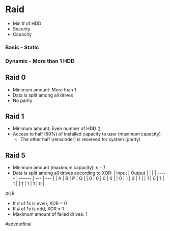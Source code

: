 # Raid
- Min # of HDD
- Security
- Capacity

### Basic - Static
### Dynamic - More than 1 HDD

## Raid 0
- Minimum amount: More than 1
- Data is split among all drives
- No parity


## Raid 1
- Minimum amount: Even number of HDD ()
- Access to half (50%) of installed capacity to user (maximum capacity)
	- The other half (remainder) is reserved for system (parity)

## Raid 5
- Minimum amount (maximum capacity): *n - 1*
- Data is split among all drives according to XOR:
	| Input | Output |     |     |
	| ----- | ------ | --- | --- |
	| A     | B      | P   | Q   |
	| 0     | 0      | 0   | 0   |
	| 0     | 1      | 0   | 1   |
	| 1     | 0      | 1   | 1   |
	| 1     | 1      | 1   | 0   |


XOR
- If # of 1s is even, XOR = 0
- If # of 1s is odd, XOR = 1
- Maximum amount of failed drives: 1

#advnetfinal 